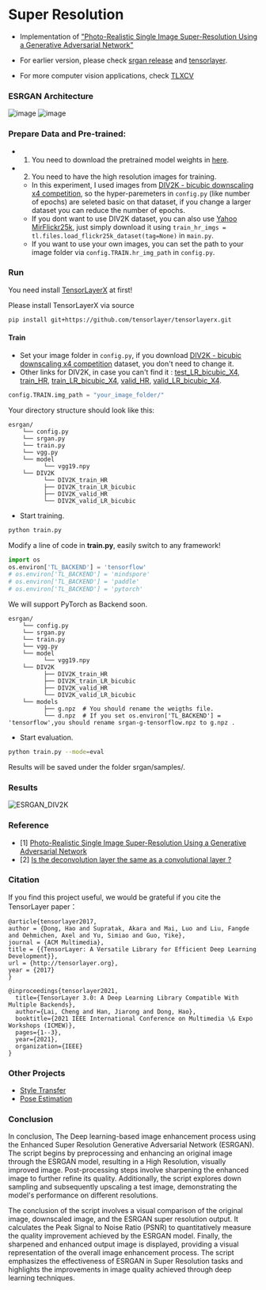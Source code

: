 # Super Resolution 

- Implementation of ["Photo-Realistic Single Image Super-Resolution Using a Generative Adversarial Network"](https://arxiv.org/abs/1609.04802)

- For earlier version, please check [srgan release](https://github.com/tensorlayer/srgan/releases) and [tensorlayer](https://github.com/tensorlayer/TensorLayer).

- For more computer vision applications, check [TLXCV](https://github.com/tensorlayer/TLXCV)


### ESRGAN Architecture


![image](https://github.com/NITHISH74/Mini-project-Super-Resolution/assets/94164665/e15f91d3-2704-4093-bfd2-c15089d2a8a2)
![image](https://github.com/NITHISH74/Mini-project-Super-Resolution/assets/94164665/b6bab2aa-5857-4f8d-ab56-22a60a610657)


### Prepare Data and Pre-trained:

- 1. You need to download the pretrained model weights in [here](https://drive.google.com/file/d/1CLw6Cn3yNI1N15HyX99_Zy9QnDcgP3q7/view?usp=sharing).
- 2. You need to have the high resolution images for training.
  -  In this experiment, I used images from [DIV2K - bicubic downscaling x4 competition](http://www.vision.ee.ethz.ch/ntire17/), so the hyper-paremeters in `config.py` (like number of epochs) are seleted basic on that dataset, if you change a larger dataset you can reduce the number of epochs. 
  -  If you dont want to use DIV2K dataset, you can also use [Yahoo MirFlickr25k](http://press.liacs.nl/mirflickr/mirdownload.html), just simply download it using `train_hr_imgs = tl.files.load_flickr25k_dataset(tag=None)` in `main.py`. 
  -  If you want to use your own images, you can set the path to your image folder via `config.TRAIN.hr_img_path` in `config.py`.



### Run

You need install [TensorLayerX](https://github.com/tensorlayer/TensorLayerX#installation) at first!

Please install TensorLayerX via source

```bash
pip install git+https://github.com/tensorlayer/tensorlayerx.git 
```

#### Train
- Set your image folder in `config.py`, if you download [DIV2K - bicubic downscaling x4 competition](http://www.vision.ee.ethz.ch/ntire17/) dataset, you don't need to change it. 
- Other links for DIV2K, in case you can't find it : [test\_LR\_bicubic_X4](https://data.vision.ee.ethz.ch/cvl/DIV2K/validation_release/DIV2K_test_LR_bicubic_X4.zip), [train_HR](https://data.vision.ee.ethz.ch/cvl/DIV2K/DIV2K_train_HR.zip), [train\_LR\_bicubic_X4](https://data.vision.ee.ethz.ch/cvl/DIV2K/DIV2K_train_LR_bicubic_X4.zip), [valid_HR](https://data.vision.ee.ethz.ch/cvl/DIV2K/validation_release/DIV2K_valid_HR.zip), [valid\_LR\_bicubic_X4](https://data.vision.ee.ethz.ch/cvl/DIV2K/DIV2K_valid_LR_bicubic_X4.zip).

```python
config.TRAIN.img_path = "your_image_folder/"
```
Your directory structure should look like this:

```
esrgan/
    └── config.py
    └── srgan.py
    └── train.py
    └── vgg.py
    └── model
          └── vgg19.npy
    └── DIV2K
          └── DIV2K_train_HR
          ├── DIV2K_train_LR_bicubic
          ├── DIV2K_valid_HR
          └── DIV2K_valid_LR_bicubic

```

- Start training.

```bash
python train.py
```

Modify a line of code in **train.py**, easily switch to any framework!

```python
import os
os.environ['TL_BACKEND'] = 'tensorflow'
# os.environ['TL_BACKEND'] = 'mindspore'
# os.environ['TL_BACKEND'] = 'paddle'
# os.environ['TL_BACKEND'] = 'pytorch'
```
 We will support PyTorch as Backend soon.




```
esrgan/
    └── config.py
    └── srgan.py
    └── train.py
    └── vgg.py
    └── model
          └── vgg19.npy
    └── DIV2K
          ├── DIV2K_train_HR
          ├── DIV2K_train_LR_bicubic
          ├── DIV2K_valid_HR
          └── DIV2K_valid_LR_bicubic
    └── models
          ├── g.npz  # You should rename the weigths file. 
          └── d.npz  # If you set os.environ['TL_BACKEND'] = 'tensorflow',you should rename srgan-g-tensorflow.npz to g.npz .

```

- Start evaluation.
```bash
python train.py --mode=eval
```

Results will be saved under the folder srgan/samples/. 

### Results

![ESRGAN_DIV2K](https://github.com/NITHISH74/Mini-project-Super-Resolution/assets/94164665/159a190b-14f8-4f72-bd37-8622aad873b1)



### Reference
* [1] [Photo-Realistic Single Image Super-Resolution Using a Generative Adversarial Network](https://arxiv.org/abs/1609.04802)
* [2] [Is the deconvolution layer the same as a convolutional layer ?](https://arxiv.org/abs/1609.07009)



### Citation
If you find this project useful, we would be grateful if you cite the TensorLayer paper：

```
@article{tensorlayer2017,
author = {Dong, Hao and Supratak, Akara and Mai, Luo and Liu, Fangde and Oehmichen, Axel and Yu, Simiao and Guo, Yike},
journal = {ACM Multimedia},
title = {{TensorLayer: A Versatile Library for Efficient Deep Learning Development}},
url = {http://tensorlayer.org},
year = {2017}
}

@inproceedings{tensorlayer2021,
  title={TensorLayer 3.0: A Deep Learning Library Compatible With Multiple Backends},
  author={Lai, Cheng and Han, Jiarong and Dong, Hao},
  booktitle={2021 IEEE International Conference on Multimedia \& Expo Workshops (ICMEW)},
  pages={1--3},
  year={2021},
  organization={IEEE}
}
```

### Other Projects

- [Style Transfer](https://github.com/tensorlayer/adaptive-style-transfer)
- [Pose Estimation](https://github.com/tensorlayer/openpose)
### Conclusion
In conclusion, The Deep learning-based image enhancement process
using the Enhanced Super Resolution Generative Adversarial Network
(ESRGAN). The script begins by preprocessing and enhancing an
original image through the ESRGAN model, resulting in a High Resolution, visually improved image. Post-processing steps involve
sharpening the enhanced image to further refine its quality.
Additionally, the script explores down sampling and subsequently
upscaling a test image, demonstrating the model's performance on
different resolutions.


The conclusion of the script involves a visual comparison of the original
image, downscaled image, and the ESRGAN super resolution output. It
calculates the Peak Signal to Noise Ratio (PSNR) to quantitatively
measure the quality improvement achieved by the ESRGAN model.
Finally, the sharpened and enhanced output image is displayed,
providing a visual representation of the overall image enhancement
process. The script emphasizes the effectiveness of ESRGAN in Super Resolution tasks and highlights the improvements in image quality
achieved through deep learning techniques.

